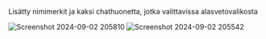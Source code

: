 Lisätty nimimerkit ja kaksi chathuonetta, jotka valittavissa alasvetovalikosta 

![Screenshot 2024-09-02 205810](https://github.com/user-attachments/assets/31ceb6e8-6989-41c3-86cb-84c88b408c46)
![Screenshot 2024-09-02 205542](https://github.com/user-attachments/assets/73687b78-683c-46ad-985f-6659daacf1ee)
